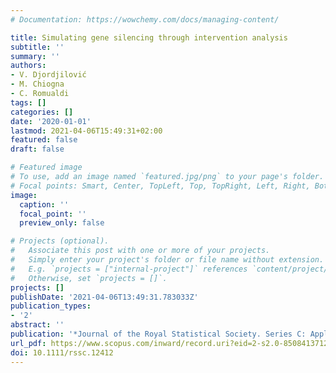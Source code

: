 ```yaml
---
# Documentation: https://wowchemy.com/docs/managing-content/

title: Simulating gene silencing through intervention analysis
subtitle: ''
summary: ''
authors:
- V. Djordjilović
- M. Chiogna
- C. Romualdi
tags: []
categories: []
date: '2020-01-01'
lastmod: 2021-04-06T15:49:31+02:00
featured: false
draft: false

# Featured image
# To use, add an image named `featured.jpg/png` to your page's folder.
# Focal points: Smart, Center, TopLeft, Top, TopRight, Left, Right, BottomLeft, Bottom, BottomRight.
image:
  caption: ''
  focal_point: ''
  preview_only: false

# Projects (optional).
#   Associate this post with one or more of your projects.
#   Simply enter your project's folder or file name without extension.
#   E.g. `projects = ["internal-project"]` references `content/project/deep-learning/index.md`.
#   Otherwise, set `projects = []`.
projects: []
publishDate: '2021-04-06T13:49:31.783033Z'
publication_types:
- '2'
abstract: ''
publication: '*Journal of the Royal Statistical Society. Series C: Applied Statistics*'
url_pdf: https://www.scopus.com/inward/record.uri?eid=2-s2.0-85084137123&doi=10.1111%2frssc.12412&partnerID=40&md5=fc67baee7fc0da219bfdb16747d9bc8c
doi: 10.1111/rssc.12412
---
```

